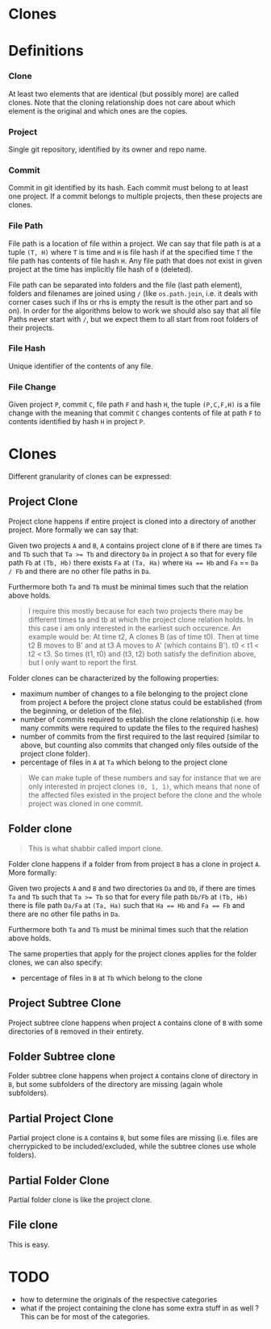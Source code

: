 # Clones

# Definitions


### Clone

At least two elements that are identical (but possibly more) are called clones. Note that the cloning relationship does not care about which element is the original and which ones are the copies. 

### Project 

Single git repository, identified by its owner and repo name.

### Commit

Commit in git identified by its hash. Each commit must belong to at least one project. If a commit belongs to multiple projects, then these projects are clones.

### File Path

File path is a location of file within a project. We can say that file path is at a tuple `(T, H)` where `T` is time and `H` is file hash if  at the specified time `T` the file path has contents of file hash `H`. Any file path that does not exist in given project at the time has implicitly file hash of `0` (deleted).

File path can be separated into folders and the file (last path element), folders and filenames are joined using `/` (like `os.path.join`, i.e. it deals with corner cases such if lhs or rhs is empty the result is the other part and so on). In order for the algorithms below to work we should also say that all file Paths never start with `/`, but we expect them to all start from root folders of their projects.

### File Hash

Unique identifier of the contents of any file.

### File Change

Given project `P`, commit `C`, file path `F` and hash `H`, the tuple `(P,C,F,H)` is a file change with the meaning that commit `C` changes contents of file at path `F` to contents identified by hash `H` in project `P`.

# Clones

Different granularity of clones can be expressed:

## Project Clone

Project clone happens if entire project is cloned into a directory of another project. More formally we can say that:

Given two projects `A` and `B`, `A` contains project clone of `B` if there are times `Ta` and `Tb` such that `Ta >= Tb` and directory `Da` in project `A` so that for every file path `Fb` at `(Tb, Hb)` there exists `Fa` at `(Ta, Ha)` where `Ha == Hb` and `Fa` == `Da / Fb` and there are no other file paths in `Da`.

Furthermore both `Ta` and `Tb` must be minimal times such that the relation above holds.

> I require this mostly because for each two projects there may be different times ta and tb at which the project clone relation holds. In this case i am only interested in the earliest such occurence. An example would be: At time t2, A clones B (as of time t0). Then at time t2 B moves to B' and at t3 A moves to A' (which contains B'). t0 < t1 < t2 < t3. So times (t1, t0) and (t3, t2) both satisfy the definition above, but I only want to report the first.

Folder clones can be characterized by the following properties:

- maximum number of changes to a file belonging to the project clone from project `A` before the project clone status could be established (from the beginning, or deletion of the file). 
- number of commits required to establish the clone relationship (i.e. how many commits were required to update the files to the required hashes)
- number of commits from the first required to the last required (similar to above, but counting also commits that changed only files outside of the project clone folder).
- percentage of files in `A` at `Ta` which belong to the project clone 

> We can make tuple of these numbers and say for instance that we are only interested in project clones `(0, 1, 1)`, which means that none of the affected files existed in the project before the clone and the whole project was cloned in one commit.

## Folder clone

> This is what shabbir called import clone. 

Folder clone happens if a folder from from project `B` has a clone in project `A`. More formally:

Given two projects `A` and `B` and two directories `Da` and `Db`, if there are times `Ta` and `Tb` such that `Ta >= Tb` so that for every file path `Db/Fb` at `(Tb, Hb)` there is file path `Da/Fa` at `(Ta, Ha)` such that `Ha == Hb` and `Fa == Fb` and there are no other file paths in `Da`.

Furthermore both `Ta` and `Tb` must be minimal times such that the relation above holds.

The same properties that apply for the project clones applies for the folder clones, we can also specify:

- percentage of files in `B` at `Tb` which belong to the clone

## Project Subtree Clone

Project subtree clone happens when project `A` contains clone of `B` with some directories of `B` removed in their entirety. 


## Folder Subtree clone

Folder subtree clone happens when project `A` contains clone of directory in `B`, but some subfolders of the directory are missing (again whole subfolders).

## Partial Project Clone

Partial project clone is `A` contains `B`, but some files are missing (i.e. files are cherrypicked to be included/excluded, while the subtree clones use whole folders). 

## Partial Folder Clone

Partial folder clone is like the project clone. 

## File clone

This is easy.


# TODO

- how to determine the originals of the respective categories
- what if the project containing the clone has some extra stuff in as well ? This can be for most of the categories.




